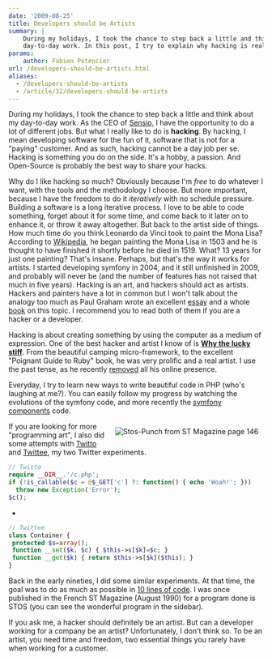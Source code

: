 ```yaml
---
date: '2009-08-25'
title: Developers should be Artists
summary: |
    During my holidays, I took the chance to step back a little and think about my
    day-to-day work. In this post, I try to explain why hacking is really an art.
params:
    author: Fabien Potencier
url: /developers-should-be-artists.html
aliases:
  - /developers-should-be-artists
  - /article/32/developers-should-be-artists
---
```


During my holidays, I took the chance to step back a little and think about my
day-to-day work. As the CEO of [Sensio](http://www.sensiolabs.com/), I have
the opportunity to do a lot of different jobs. But what I really like to do is
**hacking**. By hacking, I mean developing software for the fun of it,
software that is not for a "paying" customer. And as such, hacking cannot be a
day job per se. Hacking is something you do on the side. It's a hobby, a
passion. And Open-Source is probably the best way to share your hacks.

Why do I like hacking so much? Obviously because I'm *free* to do whatever I
want, with the tools and the methodology I choose. But more important, because
I have the freedom to do it *iteratively* with no schedule pressure. Building
a software is a long iterative process. I love to be able to code something,
forget about it for some time, and come back to it later on to enhance it, or
throw it away altogether. But back to the artist side of things. How much time
do you think Leonardo da Vinci took to paint the Mona Lisa? According to
[Wikipedia](http://en.wikipedia.org/wiki/Mona_Lisa), he began painting the
Mona Lisa in 1503 and he is thought to have finished it shortly before he died
in 1519. What? 13 years for just one painting? That's insane. Perhaps, but
that's the way it works for artists. I started developing symfony in 2004, and
it still unfinished in 2009, and probably will never be (and the number of
features has not raised that much in five years). Hacking is an art, and
hackers should act as artists. Hackers and painters have a lot in common but I
won't talk about the analogy too much as Paul Graham wrote an excellent
[essay](http://www.paulgraham.com/hp.html) and a whole
[book](http://www.paulgraham.com/hackpaint.html) on this topic. I recommend
you to read both of them if you are a hacker or a developer.

Hacking is about creating something by using the computer as a medium of
expression. One of the best hacker and artist I know of is [**Why the lucky stiff**](http://en.wikipedia.org/wiki/Why_the_lucky_stiff).
From the beautiful camping micro-framework, to the excellent "Poignant Guide
to Ruby" book, he was very prolific and a real artist. I use the past tense,
as he recently [removed](http://ejohn.org/blog/eulogy-to-_why/) all his online
presence.

Everyday, I try to learn new ways to write beautiful code in PHP (who's
laughing at me?). You can easily follow my progress by watching the evolutions
of the symfony code, and more recently the
[symfony components](http://components.symfony-project.org/) code.

<div style="float: right; padding: 10px">
  <img src="/media/articles/stos-punch.jpg" alt="Stos-Punch from ST Magazine page 146" />
</div>

If you are looking for more "programming art", I also did some attempts with
[Twitto](http://twitto.org/) and [Twittee](http://twittee.org/), my two
Twitter experiments.


```php
// Twitto
require __DIR__.'/c.php';
if (!is_callable($c = @$_GET['c'] ?: function() { echo 'Woah!'; }))
  throw new Exception('Error');
$c();

```

-


```php
// Twittee
class Container {
 protected $s=array();
 function __set($k, $c) { $this->s[$k]=$c; }
 function __get($k) { return $this->s[$k]($this); }
}

```

Back in the early nineties, I did some similar experiments. At that time, the
goal was to do as much as possible in [10 lines of code](/media/articles/stos-punch-big.jpg). I was once published
in the French ST Magazine (August 1990) for a program done is STOS (you can
see the wonderful program in the sidebar).

If you ask me, a hacker should definitely be an artist. But can a developer
working for a company be an artist? Unfortunately, I don't think so. To be an
artist, you need time and freedom, two essential things you rarely have when
working for a customer.
